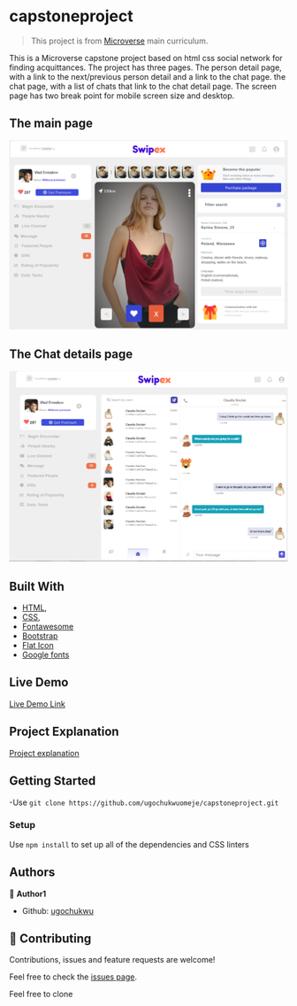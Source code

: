 # capstoneproject

> This project is from [Microverse](https://www.microverse.org/) main curriculum.


This is a Microverse capstone project based on html css social network for finding acquittances. The project has three pages. The person detail page, with a link to the next/previous person detail and a link to the chat page. the chat page, with a list of chats that link to the chat detail page. The screen page has two break point for mobile screen size and desktop.

## The main page
![screenshot](school.PNG)

## The Chat details page
![screenshot](chatpage.PNG)

## Built With

- [HTML](https://developer.mozilla.org/en-US/docs/Web/HTML),
- [CSS](https://www.w3schools.com/css/),
- [Fontawesome](https://fontawesome.com/)
- [Bootstrap](https://www.w3schools.com/bootstrap4/bootstrap_utilities.asp)
- [Flat Icon](https://www.flaticon.com)
- [Google fonts](https://fonts.google.com)


## Live Demo

[Live Demo Link](https://ugochukwuomeje.github.io/capstoneproject/)

## Project Explanation

[Project explanation](https://www.loom.com/share/9db3fcdeabc34e118cf344cffd645dfd)

## Getting Started

-Use `git clone https://github.com/ugochukwuomeje/capstoneproject.git` 

### Setup
Use `npm install` to set up all of the dependencies and CSS linters

## Authors

👤 **Author1**

- Github: [ugochukwu](https://github.com/ugochukwuomeje)


## 🤝 Contributing

Contributions, issues and feature requests are welcome!

Feel free to check the [issues page](issues/).

Feel free to clone
